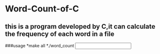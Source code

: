 # Word-Count-of-C
## this is a program developed by C,it can calculate the frequency of each word in a file
###usage 
*make all
*./word_count <input file> <output file>
